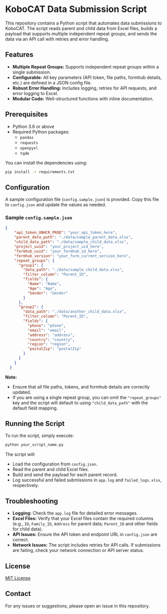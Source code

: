 # KoboCAT Data Submission Script

This repository contains a Python script that automates data submissions to KoboCAT. The script reads parent and child data from Excel files, builds a payload that supports multiple independent repeat groups, and sends the data via an API call with retries and error handling.

## Features

- **Multiple Repeat Groups:** Supports independent repeat groups within a single submission.
- **Configurable:** All key parameters (API token, file paths, formhub details, etc.) are defined in a JSON config file.
- **Robust Error Handling:** Includes logging, retries for API requests, and error logging to Excel.
- **Modular Code:** Well-structured functions with inline documentation.

## Prerequisites

- Python 3.6 or above
- Required Python packages:
  - `pandas`
  - `requests`
  - `openpyxl`
  - `tqdm`

You can install the dependencies using:

```bash
pip install -r requirements.txt
```

## Configuration

A sample configuration file (`config.sample.json`) is provided. Copy this file to `config.json` and update the values as needed.

### Sample `config.sample.json`

```json
{
    "api_token_UNHCR_PROD": "your_api_token_here",
    "parent_data_path": "./data/sample_parent_data.xlsx",
    "child_data_path": "./data/sample_child_data.xlsx",
    "project_uuid": "your_project_uid_here",
    "formhub_uuid": "your_formhub_id_here",
    "formhub_version": "your_form_current_version_here",
    "repeat_groups": {
      "group1": {
        "data_path": "./data/sample_child_data.xlsx",
        "filter_column": "Parent_ID",
        "fields": {
          "Name": "Name",
          "Age": "Age",
          "Gender": "Gender"
        }
      },
      "group2": {
        "data_path": "./data/another_child_data.xlsx",
        "filter_column": "Parent_ID",
        "fields": {
          "phone": "phone",
          "email": "email",
          "address": "address",
          "country": "country",
          "region": "region",
          "postalZip": "postalZip"
        }
      }
    }
  }
```

**Note:**  
- Ensure that all file paths, tokens, and formhub details are correctly updated.
- If you are using a single repeat group, you can omit the `"repeat_groups"` key and the script will default to using `"child_data_path"` with the default field mapping.

## Running the Script

To run the script, simply execute:

```bash
python your_script_name.py
```

The script will:
- Load the configuration from `config.json`.
- Read the parent and child Excel files.
- Build and send the payload for each parent record.
- Log successful and failed submissions in `app.log` and `failed_logs.xlsx`, respectively.

## Troubleshooting

- **Logging:** Check the `app.log` file for detailed error messages.
- **Excel Files:** Verify that your Excel files contain the required columns (e.g., `ID`, `Family_ID`, `Address` for parent data; `Parent_ID` and other fields for child data).
- **API Issues:** Ensure the API token and endpoint URL in `config.json` are correct.
- **Network Issues:** The script includes retries for API calls. If submissions are failing, check your network connection or API server status.

## License

[MIT License](LICENSE)

## Contact

For any issues or suggestions, please open an issue in this repository.

